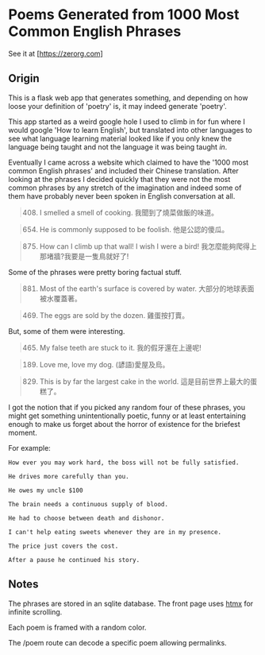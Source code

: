 


# Poems Generated from 1000 Most Common English Phrases
See it at [https://zerorg.com]
## Origin
This is a flask web app that generates something, and depending on how loose your definition of 'poetry' is, it may indeed generate 'poetry'.

This app started as a weird google hole I used to climb in for fun where I would google 'How to learn English', but translated into other languages to see what language learning material looked like if you only knew the language being taught and not the language it was being taught *in*.

Eventually I came across a website which claimed to have the '1000 most common English phrases' and included their Chinese translation. After looking at the phrases I decided quickly that they were not the most common phrases by any stretch of the imagination and indeed some of them have probably never been spoken in English conversation at all. 

> 408.	I smelled a smell of cooking.	我聞到了燒菜做飯的味道。

> 654.	He is commonly supposed to be foolish.	他是公認的傻瓜。

> 875.	How can I climb up that wall! I wish I were a bird!	我怎麼能夠爬得上那堵牆?我要是一隻鳥就好了!

Some of the phrases were pretty boring factual stuff.
> 881.	Most of the earth's surface is covered by water.	大部分的地球表面被水覆蓋著。

> 469.	The eggs are sold by the dozen.	雞蛋按打賣。

But, some of them were interesting.

> 465.	My false teeth are stuck to it.	我的假牙還在上邊呢!

> 189.	Love me, love my dog.	(諺語)愛屋及烏。

> 829.	This is by far the largest cake in the world.	這是目前世界上最大的蛋糕了。

I got the notion that if you picked any random four of these phrases, you might get something unintentionally poetic, funny or at least entertaining enough to make us forget about the horror of existence for the briefest moment.

For example:

> 
    How ever you may work hard, the boss will not be fully satisfied.

    He drives more carefully than you.

    He owes my uncle $100

    The brain needs a continuous supply of blood.

>
    He had to choose between death and dishonor.

    I can't help eating sweets whenever they are in my presence.

    The price just covers the cost.

    After a pause he continued his story.

## Notes

The phrases are stored in an sqlite database. The front page uses [htmx](https://htmx.org) for infinite scrolling. 

Each poem is framed with a random color.

The /poem route can decode a specific poem allowing permalinks.








